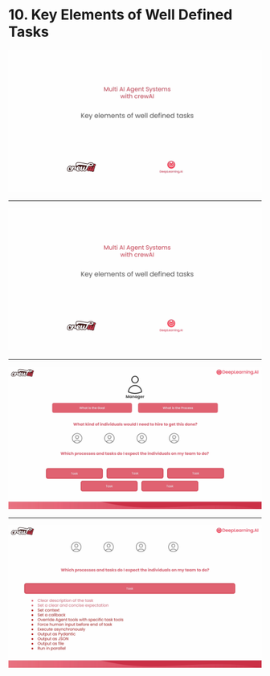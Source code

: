 # 10. Key Elements of Well Defined Tasks

![](Slides/videoframe_0.png)

---

![](Slides/videoframe_36308.png)

---

![](Slides/videoframe_156968.png)

---

![](Slides/videoframe_261111.png)
